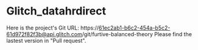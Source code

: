 # Glitch_datahrdirect
Here is the project's Git URL: 
https://61ec2ab1-b6c2-454a-b5c2-61d972f82f3b@api.glitch.com/git/furtive-balanced-theory
Please find the lastest version in "Pull request".

